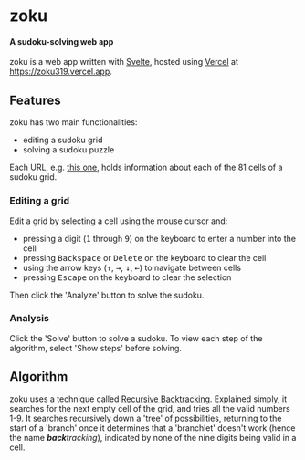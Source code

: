 # zoku
#### A sudoku-solving web app

zoku is a web app written with [Svelte](https://svelte.dev), hosted using [Vercel](https://vercel.com) at https://zoku319.vercel.app.

## Features
zoku has two main functionalities:
* editing a sudoku grid
* solving a sudoku puzzle

Each URL, e.g. [this one](https://zoku319.vercel.app/edit/100080006020400070003000500004007010500030008060200900007000200080009030900060004), holds information about each of the 81 cells of a sudoku grid.

### Editing a grid
Edit a grid by selecting a cell using the mouse cursor and:
* pressing a digit (<kbd>1</kbd> through <kbd>9</kbd>) on the keyboard to enter a number into the cell
* pressing <kbd>Backspace</kbd> or <kbd>Delete</kbd> on the keyboard to clear the cell
* using the arrow keys (<kbd>↑</kbd>, <kbd>→</kbd>, <kbd>↓</kbd>, <kbd>←</kbd>) to navigate between cells
* pressing <kbd>Escape</kbd> on the keyboard to clear the selection

Then click the 'Analyze' button to solve the sudoku.

### Analysis
Click the 'Solve' button to solve a sudoku. To view each step of the algorithm, select 'Show steps' before solving.

## Algorithm
zoku uses a technique called [Recursive Backtracking](https://en.wikipedia.org/wiki/Backtracking). Explained simply, it searches for the next empty cell of the grid, and tries all the valid numbers 1-9. It searches recursively down a 'tree' of possibilities, returning to the start of a 'branch' once it determines that a 'branchlet' doesn't work (hence the name _**back**tracking_),  indicated by none of the nine digits being valid in a cell.